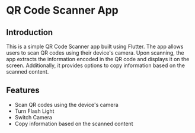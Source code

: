 # QR Code Scanner App

## Introduction

This is a simple QR Code Scanner app built using Flutter. The app allows users to scan QR codes using their device's camera. Upon scanning, the app extracts the information encoded in the QR code and displays it on the screen. Additionally, it provides options to copy information based on the scanned content.

## Features

- Scan QR codes using the device's camera
- Turn Flash Light
- Switch Camera
- Copy information based on the scanned content
